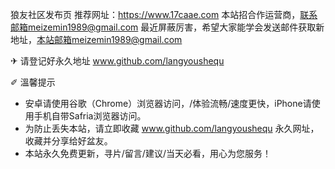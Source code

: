 狼友社区发布页
推荐网址：https://www.17caae.com
本站招合作运营商，联系邮箱meizemin1989@gmail.com
最近屏蔽厉害，希望大家能学会发送邮件获取新地址，本站邮箱meizemin1989@gmail.com

✈ 请登记好永久地址 www.github.com/langyoushequ

✐ 溫馨提示
* 安卓请使用谷歌（Chrome）浏览器访问，/体验流畅/速度更快，iPhone请使用手机自带Safria浏览器访问。
* 为防止丢失本站，请立即收藏 www.github.com/langyoushequ 永久网址，收藏并分享给好盆友。
* 本站永久免费更新，寻片/留言/建议/当天必看，用心为您服务！
